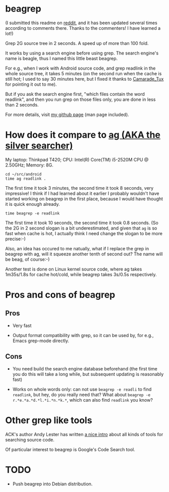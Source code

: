 beagrep
==========

(I submitted this readme on [reddit](http://redd.it/14tybj), and it
has been updated several times according to comments there. Thanks to
the commenters! I have learned a lot!)

Grep 2G source tree in 2 seconds. A speed up of more than 100 fold.

It works by using a search engine before using grep. The search
engine's name is beagle, thus I named this little beast beagrep.

For e.g., when I work with Android source code, and grep readlink in
the whole source tree, it takes 5 minutes (on the second run when the
cache is still hot; I used to say 30 minutes here, but I fixed it
thanks to [Camarade_Tux](http://redd.it/14tybj) for pointing it out to
me).

But if you ask the search engine first, "which files contain the word
readlink", and then you run grep on those files only, you are done in
less than 2 seconds.

For more details, visit [my github page](http://baohaojun.github.com/beagrep.html) (man page included).

# How does it compare to [ag (AKA the silver searcher)](https://github.com/ggreer/the_silver_searcher)

My laptop: Thinkpad T420; CPU: Intel(R) Core(TM) i5-2520M CPU @ 2.50GHz; Memory: 8G.

    cd ~/src/android   
    time ag readlink .

The first time it took 3 minutes, the second time it took 8 seconds,
very impressive! I think if I had learned about it earlier I probably
wouldn't have started working on beagrep in the first place, because I
would have thought it is quick enough already.

    time beagrep -e readlink

The first time it took 10 seconds, the second time it took 0.8
seconds. (So the 2G in 2 second slogan is a bit underestimated, and
given that `ag` is so fast when cache is hot, I actually think I need
change the slogan to be more precise:-)

Also, an idea has occured to me natually, what if I replace the grep
in beagrep with ag, will it squeeze another tenth of second out? The
name will be beag, of course:-)

Another test is done on Linux kernel source code, where ag takes
1m35s/1.8s for cache hot/cold, while beagrep takes 3s/0.5s
respectively.

# Pros and cons of beagrep

## Pros

* Very fast

* Output format compatibility with grep, so it can be used by, for
  e.g., Emacs grep-mode directly.

## Cons

* You need build the search engine database beforehand (the first time
  you do this will take a long while, but subsequent updating is
  reasonably fast)

* Works on whole words only: can not use `beagrep -e readli` to find
  `readlink`, but hey, do you really need that? What about `beagrep -e r.*e.*a.*d.*l.*i.*n.*k.*`, which can also find `readlink` you know?

# Other grep like tools

ACK's author Andy Lester has written [a nice intro](http://betterthangrep.com/more-tools/) about all kinds of tools for searching source code.

Of particular interest to beagrep is Google's Code Search tool.

# TODO

* Push beagrep into Debian distribution.
